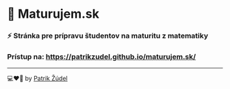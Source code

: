 # 📖 Maturujem.sk
### ⚡ Stránka pre prípravu študentov na maturitu z matematiky
### Prístup na: https://patrikzudel.github.io/maturujem.sk/

---

💻❤🍲 by [Patrik Žúdel](https://twitter.com/PatrikZero)

